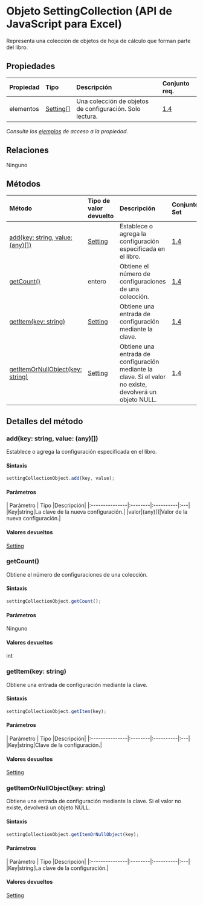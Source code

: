 # <a name="settingcollection-object-javascript-api-for-excel"></a>Objeto SettingCollection (API de JavaScript para Excel)

Representa una colección de objetos de hoja de cálculo que forman parte del libro.

## <a name="properties"></a>Propiedades

| Propiedad       | Tipo    |Descripción| Conjunto req.|
|:---------------|:--------|:----------|:----|
|elementos|[Setting[]](setting.md)|Una colección de objetos de configuración. Solo lectura.|[1.4](../requirement-sets/excel-api-requirement-sets.md)|

_Consulte los [ejemplos](#property-access-examples) de acceso a la propiedad._

## <a name="relationships"></a>Relaciones
Ninguno


## <a name="methods"></a>Métodos

| Método           | Tipo de valor devuelto    |Descripción| Conjunto Set|
|:---------------|:--------|:----------|:----|
|[add(key: string, value: (any)[])](#addkey-string-value-any)|[Setting](setting.md)|Establece o agrega la configuración especificada en el libro.|[1.4](../requirement-sets/excel-api-requirement-sets.md)|
|[getCount()](#getcount)|entero|Obtiene el número de configuraciones de una colección.|[1.4](../requirement-sets/excel-api-requirement-sets.md)|
|[getItem(key: string)](#getitemkey-string)|[Setting](setting.md)|Obtiene una entrada de configuración mediante la clave.|[1.4](../requirement-sets/excel-api-requirement-sets.md)|
|[getItemOrNullObject(key: string)](#getitemornullobjectkey-string)|[Setting](setting.md)|Obtiene una entrada de configuración mediante la clave. Si el valor no existe, devolverá un objeto NULL.|[1.4](../requirement-sets/excel-api-requirement-sets.md)|

## <a name="method-details"></a>Detalles del método


### <a name="addkey-string-value-any"></a>add(key: string, value: (any)[])
Establece o agrega la configuración especificada en el libro.

#### <a name="syntax"></a>Sintaxis
```js
settingCollectionObject.add(key, value);
```

#### <a name="parameters"></a>Parámetros
| Parámetro       | Tipo    |Descripción|
|:---------------|:--------|:----------|:---|
|Key|string|La clave de la nueva configuración.|
|valor|(any)[]|Valor de la nueva configuración.|

#### <a name="returns"></a>Valores devueltos
[Setting](setting.md)

### <a name="getcount"></a>getCount()
Obtiene el número de configuraciones de una colección.

#### <a name="syntax"></a>Sintaxis
```js
settingCollectionObject.getCount();
```

#### <a name="parameters"></a>Parámetros
Ninguno

#### <a name="returns"></a>Valores devueltos
int

### <a name="getitemkey-string"></a>getItem(key: string)
Obtiene una entrada de configuración mediante la clave.

#### <a name="syntax"></a>Sintaxis
```js
settingCollectionObject.getItem(key);
```

#### <a name="parameters"></a>Parámetros
| Parámetro       | Tipo    |Descripción|
|:---------------|:--------|:----------|:---|
|Key|string|Clave de la configuración.|

#### <a name="returns"></a>Valores devueltos
[Setting](setting.md)

### <a name="getitemornullobjectkey-string"></a>getItemOrNullObject(key: string)
Obtiene una entrada de configuración mediante la clave. Si el valor no existe, devolverá un objeto NULL.

#### <a name="syntax"></a>Sintaxis
```js
settingCollectionObject.getItemOrNullObject(key);
```

#### <a name="parameters"></a>Parámetros
| Parámetro       | Tipo    |Descripción|
|:---------------|:--------|:----------|:---|
|Key|string|La clave de la configuración.|

#### <a name="returns"></a>Valores devueltos
[Setting](setting.md)
